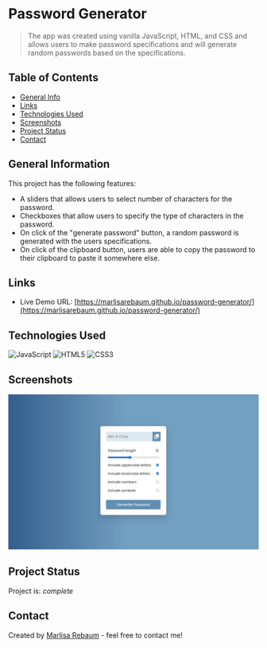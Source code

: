 # Password Generator
> The app was created using vanilla JavaScript, HTML, and CSS and allows users 
to make password specifications and will generate random passwords based on 
the specifications.

## Table of Contents
* [General Info](#general-information)
* [Links](#links)
* [Technologies Used](#technologies-used)
* [Screenshots](#screenshots)
* [Project Status](#project-status)
* [Contact](#contact)


## General Information
This project has the following features:
- A sliders that allows users to select number of characters for the password.
- Checkboxes that allow users to specify the type of characters in the password.
- On click of the "generate password" button, a random password is generated
with the users specifications.
- On click of the clipboard button, users are able to copy the password to their
clipboard to paste it somewhere else.

## Links
- Live Demo URL: [https://marlisarebaum.github.io/password-generator/](https://marlisarebaum.github.io/password-generator/)

## Technologies Used
![JavaScript](https://img.shields.io/badge/javascript-%23323330.svg?style=for-the-badge&logo=javascript&logoColor=%23F7DF1E)
![HTML5](https://img.shields.io/badge/html5-%23E34F26.svg?style=for-the-badge&logo=html5&logoColor=white)
![CSS3](https://img.shields.io/badge/css3-%231572B6.svg?style=for-the-badge&logo=css3&logoColor=white)

## Screenshots

![Screenshot](./static/screenshot.JPG)

## Project Status
Project is:  _complete_ 

## Contact
Created by [Marlisa Rebaum](https://www.linkedin.com/in/marlisarebaum/) - feel free to contact me!